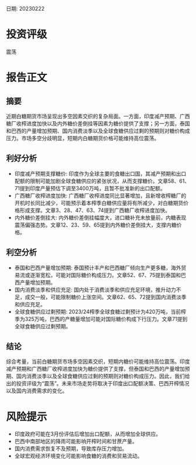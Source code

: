 
日期: 20230222

# 投资评级

震荡

# 报告正文

## 摘要

近期白糖期货市场呈现出多空因素交织的复杂局面。一方面，印度减产预期、广西糖厂收榨进度加快以及内外糖价差倒挂等因素为糖价提供了支撑；另一方面，泰国和巴西的产量增加预期、国内消费淡季以及全球食糖供应过剩的预期则对糖价构成压力。市场多空分歧明显，短期内白糖期货价格可能维持高位震荡。

## 利好分析

* 印度减产预期支撑糖价: 印度作为全球主要的食糖出口国，其减产预期和出口配额的限制可能加剧全球食糖供应的紧张状况，从而支撑糖价。文章58、61、71提到印度产量预估下调至3400万吨，且暂不批准新的出口配额。
* 广西糖厂收榨进度加快: 广西糖厂收榨进度同比显著增加，且新增收榨糖厂的开机时长同比减少，可能预示着本榨季白糖供应量将有所减少，对白糖期货价格形成支撑。文章3、28、47、63、74提到广西糖厂收榨进度加快。
* 内外糖价差倒挂大: 内外糖价差倒挂幅度大，进口糖补充未放量前，内糖表现震荡偏强态势。文章12、23、59、65提到内外糖价差倒挂大，支撑内糖价格。

## 利空分析

* 泰国和巴西产量增加预期: 泰国预计丰产和巴西糖厂倾向生产更多糖，海外贸易流或逐渐宽松，可能对国际糖价构成压力。文章52、67、75提到泰国和巴西产量增加预期。
* 国内消费淡季和供应充足: 国内处于消费淡季和供应充足环境，推升动力不足，成交一般，可能限制糖价上涨空间。文章62、65、72提到国内消费淡季和供应充足。
* 全球食糖供应过剩预期: 2023/24榨季全球食糖过剩预计为420万吨，当前榨季为325万吨，巴西的产糖量增加可能对国际糖价构成下行压力。文章71提到全球食糖供应过剩预期。

## 结论

综合考量，当前白糖期货市场多空因素交织，短期内糖价可能维持高位震荡。印度减产预期和广西糖厂收榨进度加快为糖价提供了支撑，但泰国和巴西的产量增加预期、国内消费淡季以及全球食糖供应过剩的预期则对糖价构成压力。因此，我们给出的投资评级为“震荡”。未来市场走势将取决于印度出口配额决策、巴西开榨情况以及国内消费需求的变化。

# 风险提示

* 印度政府可能在3月份评估后增加出口配额，从而增加全球供应。
* 巴西中南部地区的降雨可能影响开榨时间和甘蔗产量。
* 国内消费需求恢复不及预期，导致库存压力增加。
* 全球宏观经济环境变化可能影响食糖的消费和贸易流动。
